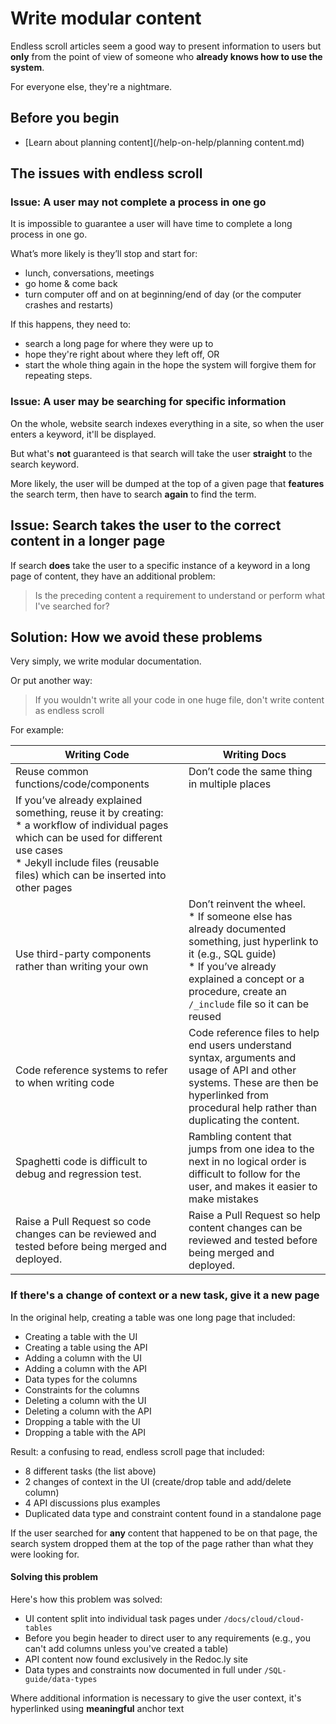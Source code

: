 # Write modular content

Endless scroll articles seem a good way to present information to users but **only** from the point of view of someone who **already knows how to use the system**.

For everyone else, they're a nightmare.

## Before you begin

* [Learn about planning content](/help-on-help/planning content.md)

## The issues with endless scroll

### Issue: A user may not complete a process in one go

It is impossible to guarantee a user will have time to complete a long process in one go.

What’s more likely is they’ll stop and start for:
* lunch, conversations, meetings
* go home & come back
* turn computer off and on at beginning/end of day (or the computer crashes and restarts)

If this happens, they need to:
* search a long page for where they were up to
* hope they're right about where they left off, OR
* start the whole thing again in the hope the system will forgive them for repeating steps.

### Issue: A user may be searching for specific information

On the whole, website search indexes everything in a site, so when the user enters a keyword, it'll be displayed.

But what's **not** guaranteed is that search will take the user **straight** to the search keyword.

More likely, the user will be dumped at the top of a given page that **features** the search term, then have to search **again** to find the term.

## Issue: Search takes the user to the correct content in a longer page

If search **does** take the user to a specific instance of a keyword in a long page of content, they have an additional problem:

> Is the preceding content a requirement to understand or perform what I've searched for?

## Solution: How we avoid these problems

Very simply, we write modular documentation.

Or put another way:

> If you wouldn't write all your code in one huge file, don't write content as endless scroll

For example:

| Writing Code | Writing Docs |
|---|---|
| Reuse common functions/code/components | Don’t code the same thing in multiple places |
| If you’ve already explained something, reuse it by creating:<br/>* a workflow of individual pages which can be used for different use cases<br/>* Jekyll include files (reusable files) which can be inserted into other pages
| Use third-party components rather than writing your own | Don’t reinvent the wheel.<br/>* If someone else has already documented something, just hyperlink to it (e.g., SQL guide)<br/>* If you’ve already explained a concept or a procedure, create an `/_include` file so it can be reused |
| Code reference systems to refer to when writing code | Code reference files to help end users understand syntax, arguments and usage of API and other systems. These are then be hyperlinked from procedural help rather than duplicating the content. |
| Spaghetti code is difficult to debug and regression test. | Rambling content that jumps from one idea to the next in no logical order is difficult to follow for the user, and makes it easier to make mistakes |
| Raise a Pull Request so code changes can be reviewed and tested before being merged and deployed. | Raise a Pull Request so help content changes can be reviewed and tested before being merged and deployed. |

### If there's a change of context or a new task, give it a new page

In the original help, creating a table was one long page that included:

* Creating a table with the UI
* Creating a table using the API
* Adding a column with the UI
* Adding a column with the API
* Data types for the columns
* Constraints for the columns
* Deleting a column with the UI
* Deleting a column with the API
* Dropping a table with the UI
* Dropping a table with the API

Result: a confusing to read, endless scroll page that included:
* 8 different tasks (the list above)
* 2 changes of context in the UI (create/drop table and add/delete column)
* 4 API discussions plus examples
* Duplicated data type and constraint content found in a standalone page

If the user searched for **any** content that happened to be on that page, the search system dropped them at the top of the page rather than what they were looking for.

#### Solving this problem

Here's how this problem was solved:
* UI content split into individual task pages under `/docs/cloud/cloud-tables`
* Before you begin header to direct user to any requirements (e.g., you can't add columns unless you've created a table)
* API content now found exclusively in the Redoc.ly site
* Data types and constraints now documented in full under `/SQL-guide/data-types`

Where additional information is necessary to give the user context, it's hyperlinked using **meaningful** anchor text
